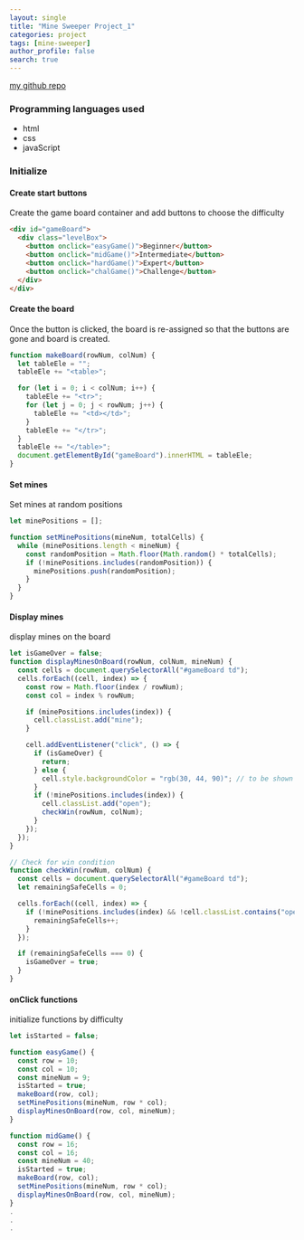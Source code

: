 ```yaml
---
layout: single
title: "Mine Sweeper Project_1"
categories: project
tags: [mine-sweeper]
author_profile: false
search: true
---
```


[my github repo](https://github.com/HenryChung98/mineSweeper)

### Programming languages used

- html
- css
- javaScript

### Initialize

#### Create start buttons

Create the game board container and add buttons to choose the difficulty

```html
<div id="gameBoard">
  <div class="levelBox">
    <button onclick="easyGame()">Beginner</button>
    <button onclick="midGame()">Intermediate</button>
    <button onclick="hardGame()">Expert</button>
    <button onclick="chalGame()">Challenge</button>
  </div>
</div>
```

#### Create the board

Once the button is clicked, the board is re-assigned so that the buttons are gone and board is created.

```javascript
function makeBoard(rowNum, colNum) {
  let tableEle = "";
  tableEle += "<table>";

  for (let i = 0; i < colNum; i++) {
    tableEle += "<tr>";
    for (let j = 0; j < rowNum; j++) {
      tableEle += "<td></td>";
    }
    tableEle += "</tr>";
  }
  tableEle += "</table>";
  document.getElementById("gameBoard").innerHTML = tableEle;
}
```

#### Set mines

Set mines at random positions

```javascript
let minePositions = [];

function setMinePositions(mineNum, totalCells) {
  while (minePositions.length < mineNum) {
    const randomPosition = Math.floor(Math.random() * totalCells);
    if (!minePositions.includes(randomPosition)) {
      minePositions.push(randomPosition);
    }
  }
}
```

#### Display mines

display mines on the board

```javascript
let isGameOver = false;
function displayMinesOnBoard(rowNum, colNum, mineNum) {
  const cells = document.querySelectorAll("#gameBoard td");
  cells.forEach((cell, index) => {
    const row = Math.floor(index / rowNum);
    const col = index % rowNum;

    if (minePositions.includes(index)) {
      cell.classList.add("mine");
    }

    cell.addEventListener("click", () => {
      if (isGameOver) {
        return;
      } else {
        cell.style.backgroundColor = "rgb(30, 44, 90)"; // to be shown it is clicked
      }
      if (!minePositions.includes(index)) {
        cell.classList.add("open");
        checkWin(rowNum, colNum);
      }
    });
  });
}

// Check for win condition
function checkWin(rowNum, colNum) {
  const cells = document.querySelectorAll("#gameBoard td");
  let remainingSafeCells = 0;

  cells.forEach((cell, index) => {
    if (!minePositions.includes(index) && !cell.classList.contains("open")) {
      remainingSafeCells++;
    }
  });

  if (remainingSafeCells === 0) {
    isGameOver = true;
  }
}
```

#### onClick functions

initialize functions by difficulty

```javascript
let isStarted = false;

function easyGame() {
  const row = 10;
  const col = 10;
  const mineNum = 9;
  isStarted = true;
  makeBoard(row, col);
  setMinePositions(mineNum, row * col);
  displayMinesOnBoard(row, col, mineNum);
}

function midGame() {
  const row = 16;
  const col = 16;
  const mineNum = 40;
  isStarted = true;
  makeBoard(row, col);
  setMinePositions(mineNum, row * col);
  displayMinesOnBoard(row, col, mineNum);
}
.
.
.
```
